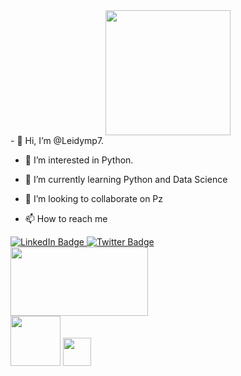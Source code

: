 <div id="header" align="center">
  <img src="https://media.giphy.com/media/H1vnt9E8X9m92EIVDZ/giphy.gif" width="200"/>
</div>
- 👋 Hi, I’m @Leidymp7.

- 👀 I’m interested in Python.

- 🌱 I’m currently learning Python and Data Science

- 💞️ I’m looking to collaborate on Pz

- 📫 How to reach me

<!---
Leidymp7/Leidymp7 is a ✨ special ✨ repository because its `README.md` (this file) appears on your GitHub profile.
You can click the Preview link to take a look at your changes.
--->
<div id="badges">
  <a href="[your-linkedin-URL](https://www.linkedin.com/in/leidy-m-328545b5/)">
    <img src="https://img.shields.io/badge/LinkedIn-blue?style=for-the-badge&logo=linkedin&logoColor=white" alt="LinkedIn Badge"/>
  </a>
  
  <a href="[your-twitter-URL](https://twitter.com/leidytoo)">
    <img src="https://img.shields.io/badge/Twitter-blue?style=for-the-badge&logo=twitter&logoColor=white" alt="Twitter Badge"/>
  </a>
</div>

<div align="Rigth">
  <img src="https://media.giphy.com/media/dWesBcTLavkZuG35MI/giphy.gif" width="220" height="110"/>
</div>
<div>
<!--     <img src="https://github.com/devicons/devicon/blob/master/icons/mysql/mysql-original-wordmark.svg" title="MySQL"  alt="MySQL" width="40" height="50"/>&nbsp; -->
<!--   <img src="https://github.com/devicons/devicon/blob/master/icons/nodejs/nodejs-original-wordmark.svg" title="NodeJS" alt="NodeJS" width="40" height="50"/>&nbsp; -->
<!--   <img src="https://github.com/devicons/devicon/blob/master/icons/amazonwebservices/amazonwebservices-plain-wordmark.svg" title="AWS" alt="AWS" width="50" height="40"/>&nbsp; -->
  </div>
<div>
  <img src="https://www.bing.com/th/id/OGC.1d0c5d08113f9e078c9adc60d6c27c66?pid=1.7&rurl=https%3a%2f%2fi.gifer.com%2forigin%2f32%2f32e3494b4e27ace81a100b0d414311f0.gif&ehk=4N2L4yX%2bzN7z9BY6c4cIXP2TJl8PgQ5HXZ4bCA%2bMhCQ%3d" width="80"/>
<img src="https://media.giphy.com/media/kH6CqYiquZawmU1HI6/giphy.gif" width="45"/>
</div>
